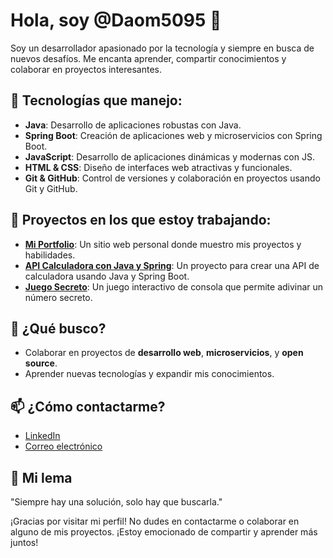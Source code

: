 # Hola, soy @Daom5095 👋

Soy un desarrollador apasionado por la tecnología y siempre en busca de nuevos desafíos. Me encanta aprender, compartir conocimientos y colaborar en proyectos interesantes.

## 🚀 Tecnologías que manejo:

- **Java**: Desarrollo de aplicaciones robustas con Java.
- **Spring Boot**: Creación de aplicaciones web y microservicios con Spring Boot.
- **JavaScript**: Desarrollo de aplicaciones dinámicas y modernas con JS.
- **HTML & CSS**: Diseño de interfaces web atractivas y funcionales.
- **Git & GitHub**: Control de versiones y colaboración en proyectos usando Git y GitHub.

## 🔧 Proyectos en los que estoy trabajando:
- **[Mi Portfolio](https://github.com/Daom5095/Portafolio-Daom)**: Un sitio web personal donde muestro mis proyectos y habilidades.
- **[API Calculadora con Java y Spring](https://github.com/Daom5095/Calculadora-Spring)**: Un proyecto para crear una API de calculadora usando Java y Spring Boot.
- **[Juego Secreto](https://github.com/Daom5095/JuegoSecreto)**: Un juego interactivo de consola que permite adivinar un número secreto.

## 💼 ¿Qué busco?
- Colaborar en proyectos de **desarrollo web**, **microservicios**, y **open source**.
- Aprender nuevas tecnologías y expandir mis conocimientos.

## 📫 ¿Cómo contactarme?
- [LinkedIn](https://www.linkedin.com/in/diego-ospino/)
- [Correo electrónico](diegoospino1535@gmail.com)

## 🎯 Mi lema
"Siempre hay una solución, solo hay que buscarla."

¡Gracias por visitar mi perfil! No dudes en contactarme o colaborar en alguno de mis proyectos. ¡Estoy emocionado de compartir y aprender más juntos!
